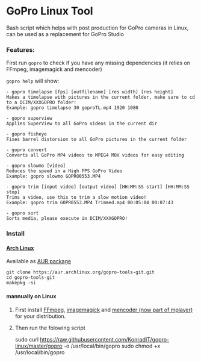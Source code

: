# GoPro Linux Tool

Bash script which helps with post production for GoPro cameras in Linux, can be used as a replacement for GoPro Studio

### Features:

First run `gopro` to check if you have any missing dependencies (it relies on FFmpeg, imagemagick and mencoder)

`gopro help` will show:

````
- gopro timelapse [fps] [outfilename] [res width] [res height]
Makes a timelapse with pictures in the current folder, make sure to cd to a DCIM/XXXGOPRO folder!
Example: gopro timelapse 30 goproTL.mp4 1920 1080

- gopro superview
Applies SuperView to all GoPro videos in the current dir

- gopro fisheye
Fixes barrel distorsion to all GoPro pictures in the current folder

- gopro convert
Converts all GoPro MP4 videos to MPEG4 MOV videos for easy editing

- gopro slowmo [video]
Reduces the speed in a High FPS GoPro Video
Example: gopro slowmo GOPRO0553.MP4

- gopro trim [input video] [output video] [HH:MM:SS start] [HH:MM:SS stop]
Trims a video, use this to trim a slow motion video!
Example: gopro trim GOPR0553.MP4 Trimmed.mp4 00:05:04 00:07:43

- gopro sort
Sorts media, please execute in DCIM/XXXGOPRO!
````

### Install

#### [Arch Linux](https://www.archlinux.org/)

Available as [AUR package](https://aur.archlinux.org/packages/gopro-tools-git/)

    git clone https://aur.archlinux.org/gopro-tools-git.git
    cd gopro-tools-git
    makepkg -si

#### mannually on Linux

1. First install [FFmpeg](http://ffmpeg.org/), [imagemagick](http://www.imagemagick.org/) and [mencoder (now part of mplayer)](http://www.mplayerhq.hu/) for your distribution.
2. Then run the folowing script

    sudo curl https://raw.githubusercontent.com/KonradIT/gopro-linux/master/gopro -o /usr/local/bin/gopro
    sudo chmod +x /usr/local/bin/gopro
